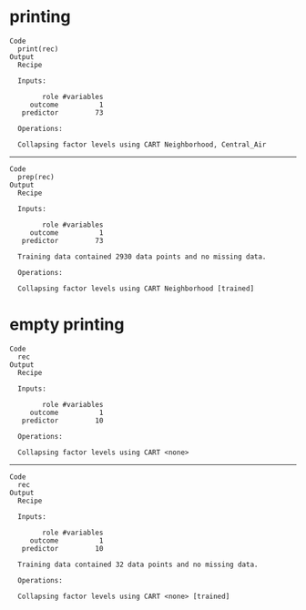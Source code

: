 # printing

    Code
      print(rec)
    Output
      Recipe
      
      Inputs:
      
            role #variables
         outcome          1
       predictor         73
      
      Operations:
      
      Collapsing factor levels using CART Neighborhood, Central_Air

---

    Code
      prep(rec)
    Output
      Recipe
      
      Inputs:
      
            role #variables
         outcome          1
       predictor         73
      
      Training data contained 2930 data points and no missing data.
      
      Operations:
      
      Collapsing factor levels using CART Neighborhood [trained]

# empty printing

    Code
      rec
    Output
      Recipe
      
      Inputs:
      
            role #variables
         outcome          1
       predictor         10
      
      Operations:
      
      Collapsing factor levels using CART <none>

---

    Code
      rec
    Output
      Recipe
      
      Inputs:
      
            role #variables
         outcome          1
       predictor         10
      
      Training data contained 32 data points and no missing data.
      
      Operations:
      
      Collapsing factor levels using CART <none> [trained]

